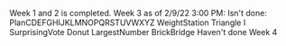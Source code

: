 Week 1 and 2 is completed. 
Week 3 as of 2/9/22 3:00 PM:
    Isn't done: PlanCDEFGHIJKLMNOPQRSTUVWXYZ
                WeightStation
                Triangle I
                SurprisingVote
                Donut
                LargestNumber
                BrickBridge
Haven't done Week 4